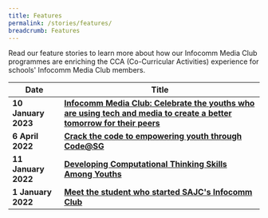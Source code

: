 ```yaml
---
title: Features
permalink: /stories/features/
breadcrumb: Features
---
```

Read our feature stories to learn more about  how our Infocomm Media Club programmes are enriching the CCA (Co-Curricular Activities) experience for schools' Infocomm Media Club members.

| Date | Title |
|--|--|
|**10 January 2023** | **[Infocomm Media Club: Celebrate the youths who are using tech and media to create a better tomorrow for their peers](https://www.channelnewsasia.com/brandstudio/imc-youthawards)**| 
|**6 April 2022** | **[Crack the code to empowering youth through Code@SG](/crack-the-code/)**|
| **11 January 2022** | **[Developing Computational Thinking Skills Among Youths](/developing-computational-thinking/)** |
| **1 January 2022** | **[Meet the student who started SAJC's Infocomm Club](/SAJC-Infocomm-Club/)** |